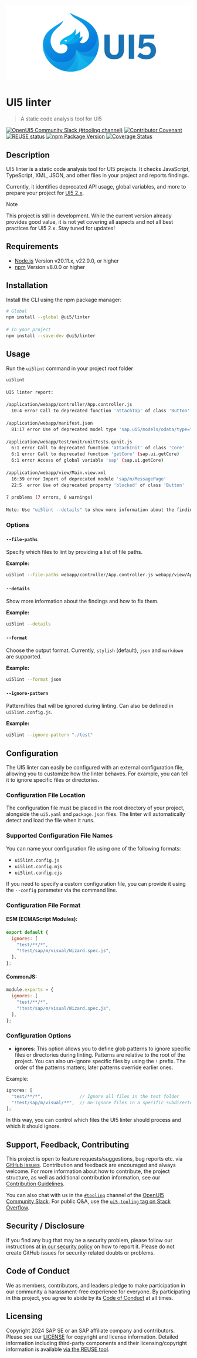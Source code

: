![UI5 logo](./docs/images/UI5_logo_wide.png)

# UI5 linter

> A static code analysis tool for UI5

[![OpenUI5 Community Slack (#tooling channel)](https://img.shields.io/badge/slack-join-44cc11.svg)](https://ui5-slack-invite.cfapps.eu10.hana.ondemand.com/)
[![Contributor Covenant](https://img.shields.io/badge/Contributor%20Covenant-v2.1%20adopted-ff69b4.svg)](https://github.com/SAP/ui5-linter?tab=coc-ov-file#readme)
[![REUSE status](https://api.reuse.software/badge/github.com/SAP/ui5-linter)](https://api.reuse.software/info/github.com/SAP/ui5-linter)
[![npm Package Version](https://badge.fury.io/js/%40ui5%2Flinter.svg)](https://www.npmjs.com/package/@ui5/linter)
[![Coverage Status](https://coveralls.io/repos/github/SAP/ui5-linter/badge.svg)](https://coveralls.io/github/SAP/ui5-linter)

## Description

UI5 linter is a static code analysis tool for UI5 projects.
It checks JavaScript, TypeScript, XML, JSON, and other files in your project and reports findings.

Currently, it identifies deprecated API usage, global variables, and more to prepare your project for [UI5 2.x](https://community.sap.com/t5/open-source-blogs/introducing-openui5-2-x/ba-p/13580633).

> [!NOTE]
> This project is still in development. While the current version already provides good value, it is not yet covering all aspects and not all best practices for UI5 2.x. Stay tuned for updates!

## Requirements

- [Node.js](https://nodejs.org/) Version v20.11.x, v22.0.0, or higher
- [npm](https://www.npmjs.com/) Version v8.0.0 or higher

## Installation

Install the CLI using the npm package manager:

```sh
# Global
npm install --global @ui5/linter

# In your project
npm install --save-dev @ui5/linter
```

## Usage

Run the `ui5lint` command in your project root folder

```sh
ui5lint

UI5 linter report:

/application/webapp/controller/App.controller.js
  10:4 error Call to deprecated function 'attachTap' of class 'Button'

/application/webapp/manifest.json
  81:17 error Use of deprecated model type 'sap.ui5/models/odata/type="sap.ui.model.odata.ODataModel"'

/application/webapp/test/unit/unitTests.qunit.js
  6:1 error Call to deprecated function 'attachInit' of class 'Core'
  6:1 error Call to deprecated function 'getCore' (sap.ui.getCore)
  6:1 error Access of global variable 'sap' (sap.ui.getCore)

/application/webapp/view/Main.view.xml
  16:39 error Import of deprecated module 'sap/m/MessagePage'
  22:5  error Use of deprecated property 'blocked' of class 'Button'

7 problems (7 errors, 0 warnings)

Note: Use "ui5lint --details" to show more information about the findings
```

### Options

#### `--file-paths`

Specify which files to lint by providing a list of file paths.

**Example:**
```sh
ui5lint --file-paths webapp/controller/App.controller.js webapp/view/App.view.xml
```

#### `--details`

Show more information about the findings and how to fix them.

**Example:**
```sh
ui5lint --details
```

#### `--format`

Choose the output format. Currently, `stylish` (default), `json` and `markdown` are supported.

**Example:**
```sh
ui5lint --format json
```

#### `--ignore-pattern`

Pattern/files that will be ignored during linting. Can also be defined in `ui5lint.config.js`.

**Example:**
```sh
ui5lint --ignore-pattern "./test"
```

## Configuration

The UI5 linter can easily be configured with an external configuration file, allowing you to customize how the linter behaves. For example, you can tell it to ignore specific files or directories. 

### Configuration File Location
The configuration file must be placed in the root directory of your project, alongside the `ui5.yaml` and `package.json` files. The linter will automatically detect and load the file when it runs.

### Supported Configuration File Names
You can name your configuration file using one of the following formats:
- `ui5lint.config.js`
- `ui5lint.config.mjs`
- `ui5lint.config.cjs`

If you need to specify a custom configuration file, you can provide it using the `--config` parameter via the command line.

### Configuration File Format

#### ESM (ECMAScript Modules):
```js
export default {
  ignores: [
    "test/**/*", 
    "!test/sap/m/visual/Wizard.spec.js",
  ],
};
```

#### CommonJS:
```js
module.exports = {
  ignores: [
    "test/**/*", 
    "!test/sap/m/visual/Wizard.spec.js",
  ],
};
```

### Configuration Options

- **ignores**: This option allows you to define glob patterns to ignore specific files or directories during linting. Patterns are relative to the root of the project. You can also un-ignore specific files by using the `!` prefix. The order of the patterns matters; later patterns override earlier ones.

Example:
```js
ignores: [
  "test/**/*",              // Ignore all files in the test folder
  "!test/sap/m/visual/**",  // Un-ignore files in a specific subdirectory
];
```

In this way, you can control which files the UI5 linter should process and which it should ignore.

## Support, Feedback, Contributing

This project is open to feature requests/suggestions, bug reports etc. via [GitHub issues](https://github.com/SAP/ui5-linter/issues). Contribution and feedback are encouraged and always welcome. For more information about how to contribute, the project structure, as well as additional contribution information, see our [Contribution Guidelines](CONTRIBUTING.md).

You can also chat with us in the [`#tooling`](https://openui5.slack.com/archives/C0A7QFN6B) channel of the [OpenUI5 Community Slack](https://ui5-slack-invite.cfapps.eu10.hana.ondemand.com/). For public Q&A, use the [`ui5-tooling` tag on Stack Overflow](https://stackoverflow.com/questions/tagged/ui5-tooling).

## Security / Disclosure
If you find any bug that may be a security problem, please follow our instructions at [in our security policy](https://github.com/SAP/ui5-linter/security/policy) on how to report it. Please do not create GitHub issues for security-related doubts or problems.

## Code of Conduct

We as members, contributors, and leaders pledge to make participation in our community a harassment-free experience for everyone. By participating in this project, you agree to abide by its [Code of Conduct](https://github.com/SAP/ui5-linter?tab=coc-ov-file#readme) at all times.

## Licensing

Copyright 2024 SAP SE or an SAP affiliate company and contributors. Please see our [LICENSE](./LICENSE) for copyright and license information. Detailed information including third-party components and their licensing/copyright information is available [via the REUSE tool](https://api.reuse.software/info/github.com/SAP/ui5-linter).
